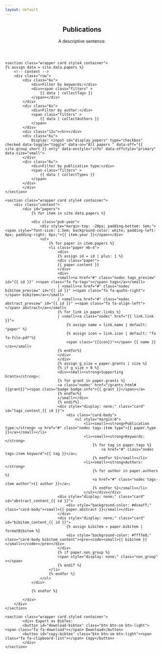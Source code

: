 ```yaml
---
layout: default
---
```

<script src="/js/publications.js" type="text/javascript" charset="utf-8"></script>
<style>
.paper-title{
	font-weight: 500;
}
.paper {
	font-size: 11pt;
	line-height: 1.4;
}
</style>
<!-- Main -->
<article id="main">

<header class="major container" markdown="1">

## Publications
A descriptive sentence.

</header>

	<section class="wrapper card style4 container">
	{% assign data = site.data.papers %}
		<!-- Content -->
		<div class="row">
			<div class="6u">
				<div>Filter by keywords:</div>
				<div><span class="filters" >
					{{ data | collectTags }}
				</span></div>
			</div>
			<div class="6u">
				<div>Filter by author:</div>
				<span class="filters" >
					{{ data | collectAuthors }}
				</span>
			</div>
			<div class="12u"><hr></div>
			<div class="6u">
				Display: <input id="display_papers" type="checkbox" checked data-toggle="toggle" data-on="All papers " data-off="{{ site.group_short }} only" data-onstyle="info" data-offstyle="primary" data-size="small">
		 	</div>
			<div class="6u">
				<div>Filter by publication type:</div>
				<span class="filters" >
					{{ data | collectTypes }}
				</span>
			</div>
			</div>
	</section>

	<section class="wrapper card style4 container">
		<div class="content">
			<div id="papers">
				{% for item in site.data.papers %}

				<div class="pub-year">
					<div style="margin-top: -20px; padding-bottom: 1em;"><span style="font-size: 1.5em; background-color: white; padding-left: 6px; padding-right: 6px;">{{ item.year }}</span></div>
					<ul>
						{% for paper in item.papers %}
						<li class="paper mb-4">
							<div>
							{% assign id = id | plus: 1 %}
							<div class="paper">
							{{ paper.content }}
							</div>
							<div>
							<small><a href="#" class="nodec tags_preview" id="{{ id }}" ><span class="fa fa-tags"></span> tags</a></small>
							| <small><a href="#" class="nodec bibitem_preview" id="{{ id }}" ><span class="fa fa-quote-right"></span> bibitem</a></small>
							| <small><a href="#" class="nodec abstract_preview" id="{{ id }}" ><span class="fa fa-align-left"></span> abstract</a></small>
							{% for link in paper.links %}
							| <small><a class="nodec" href="{{ link.link }}">
								{% assign name = link.name | default: "paper" %}
								{% assign icon = link.icon | default: "fa fa-file-pdf"%}
								<span class="{{icon}}"></span> {{ name }}</a></small>
							{% endfor%}
							</div>
							</div>
							{% assign g_size = paper.grants | size %}
							{% if g_size > 0 %}
							<div><small><strong>Supporting Grants</strong>: 
							{% for grant in paper.grants %}
							<a class="nodec" href="/grants.html#{{grant}}"><span class="badge badge-info">{{ grant }}</span></a>
							{% endfor%}
							</small></div>
							{% endif%}
							<div style="display: none;" class="card" id="tags_content_{{ id }}">
								<div class="card-body">
									<ul style="margin:0">
										<li><small><strong>Publication type:</strong> <a href="#" class="nodec tags-item type">{{ paper.type }}</a></small></li>
										<li><small><strong>Keywords:</strong>
											{% for tag in paper.tags %}
												<a href="#" class="nodec tags-item keyword">{{ tag }}</a>;
											{% endfor %}</small></li>
										<li><small><strong>Authors:</strong>
											{% for author in paper.authors %}
											<a href="#" class="nodec tags-item author">{{ author }}</a>;
											{% endfor %}</small></li>
										</ul></div></div>
							<div style="display: none;" class="card" id="abstract_content_{{ id }}">
								<div style="background-color: #dceaff;" class="card-body"><small>{{ paper.abstract }}</small></div>
							</div>
							<div style="display: none;" class="card" id="bibitem_content_{{ id }}">
								{% assign bibitem = paper.bibitem | formatBibitem %}
								<div style="background-color: #ffffe0;" class="card-body bibitem_content"><pre><code><small>{{ bibitem }}</small></code></pre></div>
							</div>
							{% if paper.non_group %}
							<span style="display: none;" class="non_group" ></span>
							{% endif %}
						</li>
						{% endfor %}
					</ul>
				</div>

				{% endfor %}

			</div>
		</div>
	</section>
	
	<section class="wrapper card style4 container">
			<div> Export as BibTex: 
			<button id="download-bibtex" class="btn btn-sm btn-light"><span class="fa fa-download"></span> Download</button>
			<button id="copy-bibtex" class="btn btn-sm btn-light"><span class="fa fa-clipboard-list"></span> Copy</button>
			</div>
	</section>
</article>